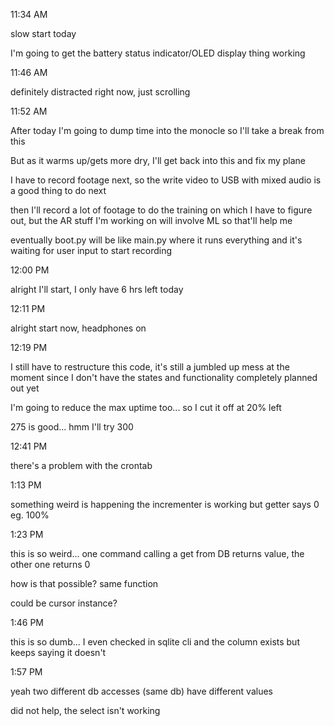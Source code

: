 11:34 AM

slow start today

I'm going to get the battery status indicator/OLED display thing working

11:46 AM

definitely distracted right now, just scrolling

11:52 AM

After today I'm going to dump time into the monocle so I'll take a break from this

But as it warms up/gets more dry, I'll get back into this and fix my plane

I have to record footage next, so the write video to USB with mixed audio is a good thing to do next

then I'll record a lot of footage to do the training on which I have to figure out, but the AR stuff I'm working on will involve ML so that'll help me

eventually boot.py will be like main.py where it runs everything and it's waiting for user input to start recording

12:00 PM

alright I'll start, I only have 6 hrs left today

12:11 PM

alright start now, headphones on

12:19 PM

I still have to restructure this code, it's still a jumbled up mess at the moment since I don't have the states and functionality completely planned out yet

I'm going to reduce the max uptime too... so I cut it off at 20% left

275 is good... hmm I'll try 300

12:41 PM

there's a problem with the crontab

1:13 PM

something weird is happening the incrementer is working but getter says 0 eg. 100%

1:23 PM

this is so weird... one command calling a get from DB returns value, the other one returns 0

how is that possible? same function

could be cursor instance?

1:46 PM

this is so dumb... I even checked in sqlite cli and the column exists but keeps saying it doesn't

1:57 PM

yeah two different db accesses (same db) have different values

did not help, the select isn't working

